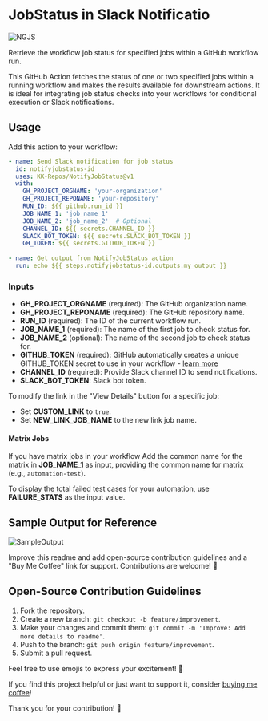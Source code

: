 # JobStatus in Slack Notificatio

![NGJS](https://kk-artifacts.s3.ap-south-1.amazonaws.com/banner2.png)

Retrieve the workflow job status for specified jobs within a GitHub workflow run.

This GitHub Action fetches the status of one or two specified jobs within a running workflow and makes the results available for downstream actions. It is ideal for integrating job status checks into your workflows for conditional execution or Slack notifications.

## Usage

Add this action to your workflow:

```yaml
- name: Send Slack notification for job status
  id: notifyjobstatus-id
  uses: KK-Repos/NotifyJobStatus@v1
  with:
    GH_PROJECT_ORGNAME: 'your-organization'
    GH_PROJECT_REPONAME: 'your-repository'
    RUN_ID: ${{ github.run_id }}
    JOB_NAME_1: 'job_name_1'
    JOB_NAME_2: 'job_name_2'  # Optional
    CHANNEL_ID: ${{ secrets.CHANNEL_ID }}
    SLACK_BOT_TOKEN: ${{ secrets.SLACK_BOT_TOKEN }}
    GH_TOKEN: ${{ secrets.GITHUB_TOKEN }}
    
- name: Get output from NotifyJobStatus action
  run: echo ${{ steps.notifyjobstatus-id.outputs.my_output }}
```

### Inputs
- **GH_PROJECT_ORGNAME** (required): The GitHub organization name.
- **GH_PROJECT_REPONAME** (required): The GitHub repository name.
- **RUN_ID** (required): The ID of the current workflow run.
- **JOB_NAME_1** (required): The name of the first job to check status for.
- **JOB_NAME_2** (optional): The name of the second job to check status for.
- **GITHUB_TOKEN** (required): GitHub automatically creates a unique GITHUB_TOKEN secret to use in your workflow - [learn more](https://docs.github.com/en/actions/security-guides/automatic-token-authentication)
- **CHANNEL_ID** (required): Provide Slack channel ID to send notifications.
- **SLACK_BOT_TOKEN**: Slack bot token.

To modify the link in the "View Details" button for a specific job:

- Set **CUSTOM_LINK** to `true`.
- Set **NEW_LINK_JOB_NAME** to the new link job name.

#### Matrix Jobs
If you have matrix jobs in your workflow Add the common name for the matrix in **JOB_NAME_1** as input, providing the common name for matrix (e.g., `automation-test`).

To display the total failed test cases for your automation, use **FAILURE_STATS** as the input value.

## Sample Output for Reference

![SampleOutput](https://kk-artifacts.s3.ap-south-1.amazonaws.com/sampleOutput.png)

Improve this readme and add open-source contribution guidelines and a "Buy Me Coffee" link for support. Contributions are welcome! 🚀

## Open-Source Contribution Guidelines

1. Fork the repository.
2. Create a new branch: `git checkout -b feature/improvement`.
3. Make your changes and commit them: `git commit -m 'Improve: Add more details to readme'`.
4. Push to the branch: `git push origin feature/improvement`.
5. Submit a pull request.

Feel free to use emojis to express your excitement! 🌟

If you find this project helpful or just want to support it, consider [buying me coffee](https://www.buymeacoffee.com/kk.repos)!

Thank you for your contribution! 🙌
